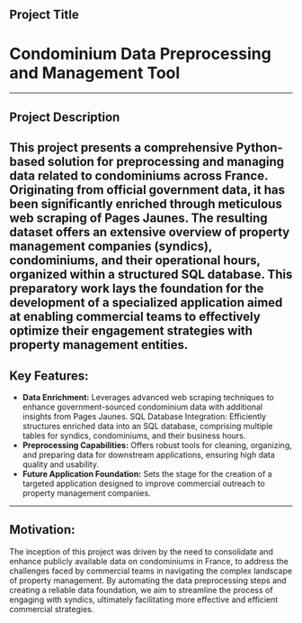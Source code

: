 ## Project Title
# **Condominium Data Preprocessing and Management Tool**
-----------------------

## Project Description
This project presents a comprehensive Python-based solution for preprocessing and managing data related to condominiums across France. Originating from official government data, it has been significantly enriched through meticulous web scraping of Pages Jaunes. The resulting dataset offers an extensive overview of property management companies (syndics), condominiums, and their operational hours, organized within a structured SQL database. This preparatory work lays the foundation for the development of a specialized application aimed at enabling commercial teams to effectively optimize their engagement strategies with property management entities.
-----------------------
## Key Features:

- **Data Enrichment:** Leverages advanced web scraping techniques to enhance government-sourced condominium data with additional insights from Pages Jaunes.
SQL Database Integration: Efficiently structures enriched data into an SQL database, comprising multiple tables for syndics, condominiums, and their business hours.
- **Preprocessing Capabilities:** Offers robust tools for cleaning, organizing, and preparing data for downstream applications, ensuring high data quality and usability.
- **Future Application Foundation:** Sets the stage for the creation of a targeted application designed to improve commercial outreach to property management companies.
------------------------
## Motivation:

The inception of this project was driven by the need to consolidate and enhance publicly available data on condominiums in France, to address the challenges faced by commercial teams in navigating the complex landscape of property management. By automating the data preprocessing steps and creating a reliable data foundation, we aim to streamline the process of engaging with syndics, ultimately facilitating more effective and efficient commercial strategies.
